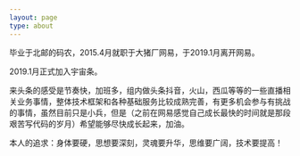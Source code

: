 ```yaml
---
layout: page
type: about
---
```


毕业于北邮的码农，2015.4月就职于大猪厂网易，于2019.1月离开网易。

2019.1月正式加入宇宙条。

来头条的感受是节奏快，加班多，组内做头条抖音，火山，西瓜等等的一些直播相关业务事情，整体技术框架和各种基础服务比较成熟完善，有更多机会参与有挑战的事情，虽然目前只是小兵，但是（之前在网易感觉自己成长最快的时间就是那段艰苦写代码的岁月）希望能够尽快成长起来，加油。

本人的追求：身体要硬，思想要深刻，灵魂要升华，思维要广阔，技术要提高！